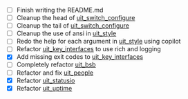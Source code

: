 - [ ] Finish writing the README.md
- [ ] Cleanup the head of [uit_switch_configure](uit_switch_configure.py)
- [ ] Cleanup the tail of [uit_switch_configure](uit_switch_configure.py)
- [ ] Cleanup the use of ansi in [uit_style](uit_style.py)
- [ ] Redo the help for each argument in [uit_style](uit_style.py) using copilot
- [ ] Refactor [uit_key_interfaces](uit_key_interfaces.py) to use rich and logging
- [X] Add missing exit codes to [uit_key_interfaces](uit_key_interfaces.py)
- [ ] Completely refactor [uit_bsb](uit_bsb.py)
- [ ] Refactor and fix [uit_people](uit_people)
- [X] Refactor [uit_statusio](uit_statusio)
- [X] Refactor [uit_uptime](uit_uptime)
